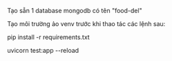 Tạo sẵn 1 database mongodb có tên "food-del"

Tạo môi trường ảo venv trước khi thao tác các lệnh sau:

pip install -r requirements.txt
    
uvicorn test:app --reload
